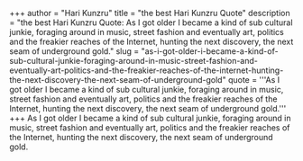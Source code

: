 +++
author = "Hari Kunzru"
title = "the best Hari Kunzru Quote"
description = "the best Hari Kunzru Quote: As I got older I became a kind of sub cultural junkie, foraging around in music, street fashion and eventually art, politics and the freakier reaches of the Internet, hunting the next discovery, the next seam of underground gold."
slug = "as-i-got-older-i-became-a-kind-of-sub-cultural-junkie-foraging-around-in-music-street-fashion-and-eventually-art-politics-and-the-freakier-reaches-of-the-internet-hunting-the-next-discovery-the-next-seam-of-underground-gold"
quote = '''As I got older I became a kind of sub cultural junkie, foraging around in music, street fashion and eventually art, politics and the freakier reaches of the Internet, hunting the next discovery, the next seam of underground gold.'''
+++
As I got older I became a kind of sub cultural junkie, foraging around in music, street fashion and eventually art, politics and the freakier reaches of the Internet, hunting the next discovery, the next seam of underground gold.
